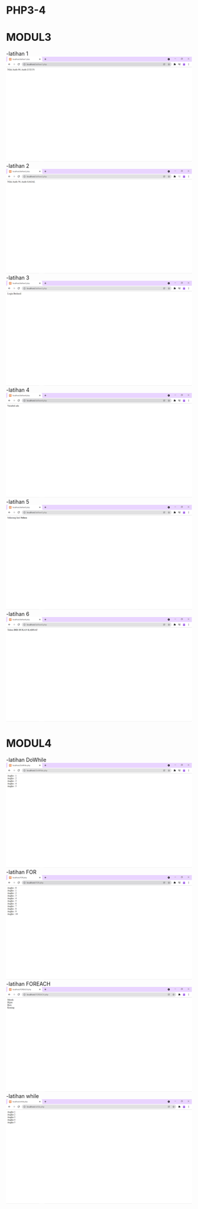 # PHP3-4
# MODUL3
-latihan 1
![](https://github.com/29MuhammadRafly/ftphp/blob/master/3.latihan1.png)
-latihan 2
![](https://github.com/29MuhammadRafly/ftphp/blob/master/3.latihan2.png)
-latihan 3
![](https://github.com/29MuhammadRafly/ftphp/blob/master/3.latihan3.png)
-latihan 4
![](https://github.com/29MuhammadRafly/ftphp/blob/master/3.latihan4.png)
-latihan 5
![](https://github.com/29MuhammadRafly/ftphp/blob/master/3.latihan5.png)
-latihan 6
![](https://github.com/29MuhammadRafly/ftphp/blob/master/3.latihan6.png)

# MODUL4
-latihan DoWhile
![](https://github.com/29MuhammadRafly/ftphp/blob/master/4.DoWhile.png)
-latihan FOR
![](https://github.com/29MuhammadRafly/ftphp/blob/master/4.FOR.png)
-latihan FOREACH
![](https://github.com/29MuhammadRafly/ftphp/blob/master/4.FOREACH.png)
-latihan while
![](https://github.com/29MuhammadRafly/ftphp/blob/master/4.while.png)
